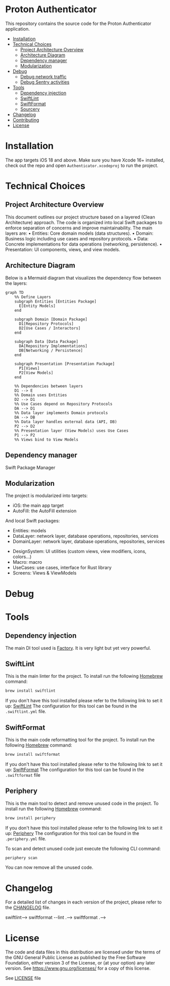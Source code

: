 # Proton Authenticator
This repository contains the source code for the Proton Authenticator application. 

* [Installation](#installation)
* [Technical Choices](#technical-choices)
    * [Project Architecture Overview](#project-architecture-overview)
    * [Architecture Diagram](#architecture-diagram)
    * [Dependency manager](#dependency-manager)
    * [Modularization](#modularization)
* [Debug](#debug)
    * [Debug network traffic](#debug-network-traffic)
    * [Debug Sentry activities](#debug-sentry-activities)
* [Tools](#tools)
	* [Dependency injection](#dependency-injection) 
	* [SwiftLint](#swiftlint)
	* [SwiftFormat](#swiftformat)
    * [Sourcery](#sourcery)
* [Changelog](#changelog)
* [Contributing](#contributing)
* [License](#license)

# Installation

The app targets iOS 18 and above. Make sure you have Xcode 16+ installed, check out the repo and open `Authenticator.xcodeproj` to run the project.

# Technical Choices

## Project Architecture Overview

This document outlines our project structure based on a layered (Clean Architecture) approach. The code is organized into local Swift packages to enforce separation of concerns and improve maintainability. The main layers are:
    •    Entities: Core domain models (data structures).
    •    Domain: Business logic including use cases and repository protocols.
    •    Data: Concrete implementations for data operations (networking, persistence).
    •    Presentation: UI components, views, and view models.
    
## Architecture Diagram

Below is a Mermaid diagram that visualizes the dependency flow between the layers:

```mermaid
graph TD
    %% Define Layers
    subgraph Entities [Entities Package]
      E[Entity Models]
    end

    subgraph Domain [Domain Package]
      D1[Repository Protocols]
      D2[Use Cases / Interactors]
    end

    subgraph Data [Data Package]
      DA[Repository Implementations]
      DB[Networking / Persistence]
    end

    subgraph Presentation [Presentation Package]
      P1[Views]
      P2[View Models]
    end

    %% Dependencies between layers
    D1 --> E         
    %% Domain uses Entities
    D2 --> D1        
    %% Use Cases depend on Repository Protocols
    DA --> D1        
    %% Data layer implements Domain protocols
    DA --> DB       
    %% Data layer handles external data (API, DB)
    P2 --> D2        
    %% Presentation layer (View Models) uses Use Cases
    P1 --> P2        
    %% Views bind to View Models
```

## Dependency manager
Swift Package Manager

## Modularization
The project is modularized into targets:

- iOS: the main app target
- AutoFill: the AutoFill extension

And local Swift packages:

- Entities: models
- DataLayer: network layer, database operations, repositories, services
- DomainLayer: network layer, database operations, repositories, services

<!--- Client: network layer, database operations, repositories...-->
<!--- Core: coordinator, domain parser, password/passphrase generator, 2FA token generator, useful extensions...-->
- DesignSystem: UI utilities (custom views, view modifiers, icons, colors...)
- Macro: macro
- UseCases: use cases, interface for Rust library
- Screens: Views & ViewModels

# Debug
<!---->
<!--## Debug network traffic-->
<!--You can print to the console information related to requests (HTTP method, path, headers, & parameters) and responses (HTTP method, status code, url, headers & result) by activating `me.proton.pass.NetworkDebug` environment variable in the scheme configuration. This is disabled by default.-->

<!--## Debug Sentry activities-->
<!--You can print to the console Sentry activities by activating `me.proton.pass.SentryDebug` environment variable in the scheme configuration. This is disabled by default.-->

# Tools

## Dependency injection

The main DI tool used is [Factory](https://github.com/hmlongco/Factory). It is very light but yet very powerful.

## SwiftLint

This is the main linter for the project.
To install run the following [Homebrew](https://brew.sh/) command:

```bash
brew install swiftlint
```

If you don't have this tool installed please refer to the following link to set it up: [SwiftLint](https://github.com/realm/SwiftLint)
The configuration for this tool can be found in the `.swiftlint.yml` file.


## SwiftFormat

This is the main code reformatting tool for the project.
To install run the following [Homebrew](https://brew.sh/) command:

```bash
brew install swiftformat
```

If you don't have this tool installed please refer to the following link to set it up: [SwiftFormat](https://github.com/nicklockwood/SwiftFormat)
The configuration for this tool can be found in the `.swiftformat` file

## Periphery

This is the main tool to detect and remove unused code in the project.
To install run the following [Homebrew](https://brew.sh/) command:

```bash
brew install periphery
```

If you don't have this tool installed please refer to the following link to set it up: [Periphery](https://github.com/peripheryapp/periphery)
The configuration for this tool can be found in the `.periphery.yml` file.

To scan and detect unused code just execute the following CLI command:

```bash
periphery scan
```

You can now remove all the unused code.

<!--## Sourcery-->
<!---->
<!--This is a tool to easily generate mocks for unit testing. -->
<!--To install it run the following [Homebrew](https://brew.sh/) command:-->
<!---->
<!--```bash-->
<!--brew install sourcery-->
<!--```-->
<!---->
<!--If you don't have this tool installed please refer to the following link to set it up: [Sourcery](https://github.com/krzysztofzablocki/Sourcery)-->
<!--The configuration for this tool can be found in the `.sourcery.yml` file.-->
<!--At the moment the configuration only take into account iOSTests but it could be extended to take into account dependencies in the near futur.-->
<!---->
<!--**To Generate the mocks** please follow these instructions:-->
<!--- First you need to annotate your protocol like following:-->
<!--```swift-->
<!--// sourcery: AutoMockable-->
<!--protocol Test {-->
<!-- // implementation of protocol-->
<!--}-->
<!--``` -->
<!---->
<!--- Then run the following CLI command -->
<!---->
<!--```bash-->
<!--sourcery-->
<!--```-->
<!---->
<!--You should now see the new mocks appear in the `Generated` subfolder of iOSTests target-->

# Changelog
For a detailed list of changes in each version of the project, please refer to the [CHANGELOG](CHANGELOG.md) file.


<!--# Contributing-->
<!---->
<!--We value and welcome contributions from the community to help make this project better.-->
<!---->
<!--Please note that while we encourage contributions, we have a specific process in place for handling pull requests (PR) and merging changes. To ensure a smooth workflow, we manage contributions internally on our GitLab repository rather than directly on GitHub.-->
<!---->
<!--Here's how you can contribute:-->
<!---->
<!--1. **Fork the Repository**: Start by forking this repository to your own GitHub account.-->
<!---->
<!--2. **Make Your Changes**: Create a new branch from `main` in your forked repository and make the necessary changes.-->
<!---->
<!--3. **Test Your Changes**: Ensure that all tests, swiftlint check and swiftformat check are passing.-->
<!---->
<!--To do a swiftlint check, run this command:-->
<!---->
<!--```bash-->
<!--> swiftlint-->
<!--```-->
<!---->
<!--To do a swiftformat check, run this command:-->
<!---->
<!--```bash-->
<!--> swiftformat --lint .-->
<!--```-->
<!---->
<!--To let swiftformat format your code, run this command:-->
<!---->
<!--```bash-->
<!--> swiftformat .-->
<!--```-->
<!---->
<!--4. **Submit a PR**: Once your changes are ready for review, you can submit a PR on this repository. Our team will review your PR, provide feedback, and collaborate with you if any adjustments are needed.-->
<!---->
<!--5. **Collaborate**: Feel free to engage in discussions and address any feedback or questions related to your PR. Collaboration is key to delivering high-quality contributions.-->
<!---->
<!--6. **Finalization**: Once the PR is approved and meets our criteria, it will be merged into our internal Gitlab repository. Subsequently, your PR will be closed, and your changes will be incorporated when we periodically synchronize updates to GitHub.-->


# License
The code and data files in this distribution are licensed under the terms of the GNU General Public License as published by the Free Software Foundation, either version 3 of the License, or (at your option) any later version. See <https://www.gnu.org/licenses/> for a copy of this license.

See [LICENSE](LICENSE) file
